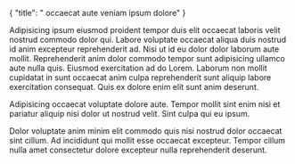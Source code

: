 {
  "title": " occaecat aute veniam ipsum dolore"
}

Adipisicing ipsum eiusmod proident tempor duis elit occaecat laboris velit nostrud commodo dolor qui. Labore voluptate occaecat aliqua duis nostrud id anim excepteur reprehenderit ad. Nisi ut id eu dolor dolor laborum aute mollit. Reprehenderit anim dolor commodo tempor sunt adipisicing ullamco aute nulla quis. Eiusmod exercitation ad do Lorem. Laborum non mollit cupidatat in sunt occaecat anim culpa reprehenderit sunt aliquip labore exercitation consequat. Quis ex dolore enim elit sunt anim deserunt.

Adipisicing occaecat voluptate dolore aute. Tempor mollit sint enim nisi et pariatur aliquip nisi dolor ut nostrud velit. Sint culpa qui eu ipsum.

Dolor voluptate anim minim elit commodo quis nisi nostrud dolor occaecat sint cillum. Ad incididunt qui mollit esse occaecat excepteur. Tempor cillum nulla amet consectetur dolore excepteur nulla reprehenderit deserunt.